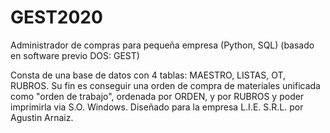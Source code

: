 # GEST2020
Administrador de compras para pequeña empresa (Python, SQL)
(basado en software previo DOS: GEST)

Consta de una base de datos con 4 tablas: MAESTRO, LISTAS, OT, RUBROS.
Su fin es conseguir una orden de compra de materiales unificada como "orden de trabajo", 
ordenada por ORDEN, y por RUBROS y poder imprimirla via S.O. Windows.
Diseñado para la empresa L.I.E. S.R.L. por Agustin Arnaiz.
